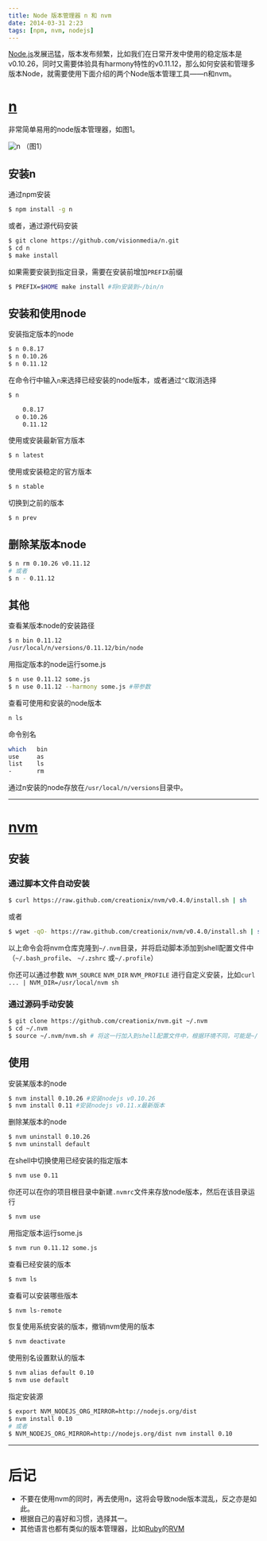 ```yaml
---
title: Node 版本管理器 n 和 nvm
date: 2014-03-31 2:23
tags: [npm, nvm, nodejs]
---
```


[Node.js](http://nodejs.org/)发展迅猛，版本发布频繁，比如我们在日常开发中使用的稳定版本是v0.10.26，同时又需要体验具有harmony特性的v0.11.12，那么如何安装和管理多版本Node，就需要使用下面介绍的两个Node版本管理工具——n和nvm。

# [n](https://github.com/visionmedia/n)

非常简单易用的node版本管理器，如图1。

![n](https://cloud.githubusercontent.com/assets/546659/2687606/6ee25c08-c261-11e3-947b-7080c997258d.gif)
（图1）

## 安装n

通过npm安装

```bash
$ npm install -g n
 ```

或者，通过源代码安装

```bash
$ git clone https://github.com/visionmedia/n.git
$ cd n
$ make install
```

如果需要安装到指定目录，需要在安装前增加`PREFIX`前缀

```bash
$ PREFIX=$HOME make install #将n安装到~/bin/n
```

## 安装和使用node

安装指定版本的node

```bash
$ n 0.8.17
$ n 0.10.26
$ n 0.11.12
```

在命令行中输入`n`来选择已经安装的node版本，或者通过`^C`取消选择

```bash
$ n

    0.8.17
  ο 0.10.26
    0.11.12
```

使用或安装最新官方版本

```bash
$ n latest
```

使用或安装稳定的官方版本

```bash
$ n stable
```

切换到之前的版本

```bash
$ n prev
```

## 删除某版本node

```bash
$ n rm 0.10.26 v0.11.12
# 或者
$ n - 0.11.12
```

## 其他

查看某版本node的安装路径

```bash
$ n bin 0.11.12
/usr/local/n/versions/0.11.12/bin/node
```

用指定版本的node运行some.js

```bash
$ n use 0.11.12 some.js
$ n use 0.11.12 --harmony some.js #带参数
```

查看可使用和安装的node版本

```bash
n ls
```

命令别名

```bash
which   bin
use     as
list    ls
-       rm
```

通过n安装的node存放在`/usr/local/n/versions`目录中。

- - -

# [nvm](https://github.com/creationix/nvm)

## 安装

### 通过脚本文件自动安装

```bash
$ curl https://raw.github.com/creationix/nvm/v0.4.0/install.sh | sh
```
或者

```bash
$ wget -qO- https://raw.github.com/creationix/nvm/v0.4.0/install.sh | sh
```

以上命令会将nvm仓库克隆到`~/.nvm`目录，并将启动脚本添加到shell配置文件中（`~/.bash_profile`、 `~/.zshrc` 或`~/.profile`）

你还可以通过参数 `NVM_SOURCE` `NVM_DIR` `NVM_PROFILE` 进行自定义安装，比如`curl ... | NVM_DIR=/usr/local/nvm sh`

### 通过源码手动安装

```bash
$ git clone https://github.com/creationix/nvm.git ~/.nvm
$ cd ~/.nvm
$ source ~/.nvm/nvm.sh # 将这一行加入到shell配置文件中，根据环境不同，可能是~/.bashrc, ~/.profile, 或 ~/.zshrc
```

## 使用

安装某版本的node

```bash
$ nvm install 0.10.26 #安装nodejs v0.10.26
$ nvm install 0.11 #安装nodejs v0.11.x最新版本
```

删除某版本的node

```bash
$ nvm uninstall 0.10.26
$ nvm uninstall default
```

在shell中切换使用已经安装的指定版本

```bash
$ nvm use 0.11
```

你还可以在你的项目根目录中新建`.nvmrc`文件来存放node版本，然后在该目录运行

```bash
$ nvm use
```

用指定版本运行some.js

```bash
$ nvm run 0.11.12 some.js
```

查看已经安装的版本

```bash
$ nvm ls
```

查看可以安装哪些版本

```bash
$ nvm ls-remote
```

恢复使用系统安装的版本，撤销nvm使用的版本

```bash
$ nvm deactivate
```

使用别名设置默认的版本

```bash
$ nvm alias default 0.10
$ nvm use default
```

指定安装源

```bash
$ export NVM_NODEJS_ORG_MIRROR=http://nodejs.org/dist
$ nvm install 0.10
# 或者
$ NVM_NODEJS_ORG_MIRROR=http://nodejs.org/dist nvm install 0.10
```

- - -

# 后记

*   不要在使用nvm的同时，再去使用n，这将会导致node版本混乱，反之亦是如此。
*   根据自己的喜好和习惯，选择其一。
*   其他语言也都有类似的版本管理器，比如[Ruby](https://www.ruby-lang.org)的[RVM](https://rvm.io)